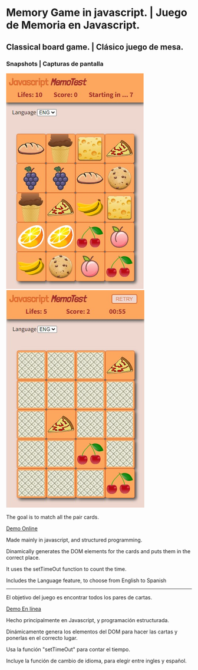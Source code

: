 # Memory Game in javascript. | Juego de Memoria en Javascript.
## Classical board game. | Clásico juego de mesa.
### Snapshots | Capturas de pantalla
![Memotest02](/imgs/snapshots/memotest02.jpg)
![Memotest03](/imgs/snapshots/memotest03.jpg)

<p>The goal is to match all the pair cards.</p>
<a href="https://hernanruscica.github.io/memotest/" target ="_blank">Demo Online</a>
<p>Made mainly in javascript, and structured programming.</p>
<p>Dinamically generates the DOM elements for the cards and puts them in the correct place.</p>
<p>It uses the setTimeOut function to count the time.</p>
<p>Includes the Language feature, to choose from English to Spanish</p>
<hr>
<p>El objetivo del juego es encontrar todos los pares de cartas.</p>
<a href="https://hernanruscica.github.io/memotest/" target ="_blank">Demo En línea</a>
<p>Hecho principalmente en Javascript, y programación estructurada.</p>
<p>Dinámicamente genera los elementos del DOM para hacer las cartas y ponerlas en el correcto lugar.</p>
<p>Usa la función "setTimeOut" para contar el tiempo.</p>
<p>Incluye la función de cambio de idioma, para elegir entre ingles y español.</p>
